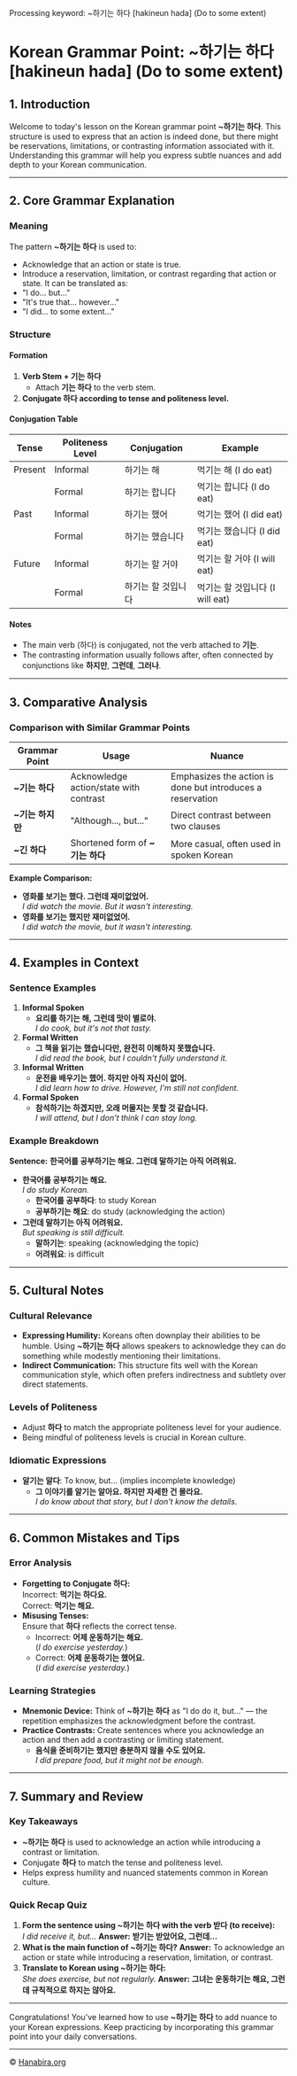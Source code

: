 Processing keyword: ~하기는 하다 [hakineun hada] (Do to some extent)
# Korean Grammar Point: ~하기는 하다 [hakineun hada] (Do to some extent)

## 1. Introduction
Welcome to today's lesson on the Korean grammar point **~하기는 하다**. This structure is used to express that an action is indeed done, but there might be reservations, limitations, or contrasting information associated with it. Understanding this grammar will help you express subtle nuances and add depth to your Korean communication.

---
## 2. Core Grammar Explanation
### **Meaning**
The pattern **~하기는 하다** is used to:
- Acknowledge that an action or state is true.
- Introduce a reservation, limitation, or contrast regarding that action or state.
It can be translated as:
- "I do... but..."
- "It's true that... however..."
- "I did... to some extent..."
### **Structure**
#### **Formation**
1. **Verb Stem + 기는 하다**
   - Attach **기는 하다** to the verb stem.
2. **Conjugate 하다 according to tense and politeness level.**
#### **Conjugation Table**
| Tense       | Politeness Level | Conjugation                   | Example                            |
|-------------|------------------|-------------------------------|------------------------------------|
| Present     | Informal         | 하기는 해                      | 먹기는 해 (I do eat)               |
|             | Formal           | 하기는 합니다                  | 먹기는 합니다 (I do eat)           |
| Past        | Informal         | 하기는 했어                    | 먹기는 했어 (I did eat)            |
|             | Formal           | 하기는 했습니다                | 먹기는 했습니다 (I did eat)        |
| Future      | Informal         | 하기는 할 거야                 | 먹기는 할 거야 (I will eat)        |
|             | Formal           | 하기는 할 것입니다             | 먹기는 할 것입니다 (I will eat)    |
#### **Notes**
- The main verb (하다) is conjugated, not the verb attached to **기는**.
- The contrasting information usually follows after, often connected by conjunctions like **하지만**, **그런데**, **그러나**.
---
## 3. Comparative Analysis
### **Comparison with Similar Grammar Points**
| Grammar Point       | Usage                                    | Nuance                                                |
|---------------------|------------------------------------------|-------------------------------------------------------|
| **~기는 하다**      | Acknowledge action/state with contrast    | Emphasizes the action is done but introduces a reservation |
| **~기는 하지만**    | "Although..., but..."                     | Direct contrast between two clauses                   |
| **~긴 하다**        | Shortened form of **~기는 하다**           | More casual, often used in spoken Korean              |
**Example Comparison:**
- **영화를 보기는 했다. 그런데 재미없었어.**  
  _I did watch the movie. But it wasn't interesting._
- **영화를 보기는 했지만 재미없었어.**  
  _I did watch the movie, but it wasn't interesting._
---
## 4. Examples in Context
### **Sentence Examples**
1. **Informal Spoken**
   - **요리를 하기는 해, 그런데 맛이 별로야.**  
     _I do cook, but it's not that tasty._
2. **Formal Written**
   - **그 책을 읽기는 했습니다만, 완전히 이해하지 못했습니다.**  
     _I did read the book, but I couldn't fully understand it._
3. **Informal Written**
   - **운전을 배우기는 했어. 하지만 아직 자신이 없어.**  
     _I did learn how to drive. However, I'm still not confident._
4. **Formal Spoken**
   - **참석하기는 하겠지만, 오래 머물지는 못할 것 같습니다.**  
     _I will attend, but I don't think I can stay long._
### **Example Breakdown**
**Sentence:** **한국어를 공부하기는 해요. 그런데 말하기는 아직 어려워요.**
- **한국어를 공부하기는 해요.**  
  _I do study Korean._
  - **한국어를 공부하다**: to study Korean
  - **공부하기는 해요**: do study (acknowledging the action)
- **그런데 말하기는 아직 어려워요.**  
  _But speaking is still difficult._
  - **말하기는**: speaking (acknowledging the topic)
  - **어려워요**: is difficult
---
## 5. Cultural Notes
### **Cultural Relevance**
- **Expressing Humility:** Koreans often downplay their abilities to be humble. Using **~하기는 하다** allows speakers to acknowledge they can do something while modestly mentioning their limitations.
- **Indirect Communication:** This structure fits well with the Korean communication style, which often prefers indirectness and subtlety over direct statements.
### **Levels of Politeness**
- Adjust **하다** to match the appropriate politeness level for your audience.
- Being mindful of politeness levels is crucial in Korean culture.
### **Idiomatic Expressions**
- **알기는 알다**: To know, but... (implies incomplete knowledge)
  - **그 이야기를 알기는 알아요. 하지만 자세한 건 몰라요.**  
    _I do know about that story, but I don't know the details._
---
## 6. Common Mistakes and Tips
### **Error Analysis**
- **Forgetting to Conjugate 하다:**  
  Incorrect: **먹기는 하다요.**  
  Correct: **먹기는 해요.**
- **Misusing Tenses:**  
  Ensure that **하다** reflects the correct tense.
  - Incorrect: **어제 운동하기는 해요.**  
    (_I do exercise yesterday._)
  - Correct: **어제 운동하기는 했어요.**  
    (_I did exercise yesterday._)
### **Learning Strategies**
- **Mnemonic Device:** Think of **~하기는 하다** as "I do do it, but..." — the repetition emphasizes the acknowledgment before the contrast.
- **Practice Contrasts:** Create sentences where you acknowledge an action and then add a contrasting or limiting statement.
  - **음식을 준비하기는 했지만 충분하지 않을 수도 있어요.**  
    _I did prepare food, but it might not be enough._
---
## 7. Summary and Review
### **Key Takeaways**
- **~하기는 하다** is used to acknowledge an action while introducing a contrast or limitation.
- Conjugate **하다** to match the tense and politeness level.
- Helps express humility and nuanced statements common in Korean culture.
### **Quick Recap Quiz**
1. **Form the sentence using ~하기는 하다 with the verb 받다 (to receive):**  
   _I did receive it, but..._
   **Answer:** **받기는 받았어요, 그런데...**
2. **What is the main function of ~하기는 하다?**
   **Answer:** To acknowledge an action or state while introducing a reservation, limitation, or contrast.
3. **Translate to Korean using ~하기는 하다:**  
   _She does exercise, but not regularly._
   **Answer:** **그녀는 운동하기는 해요, 그런데 규칙적으로 하지는 않아요.**
---
Congratulations! You've learned how to use **~하기는 하다** to add nuance to your Korean expressions. Keep practicing by incorporating this grammar point into your daily conversations.

---
© [Hanabira.org](https://hanabira.org)
